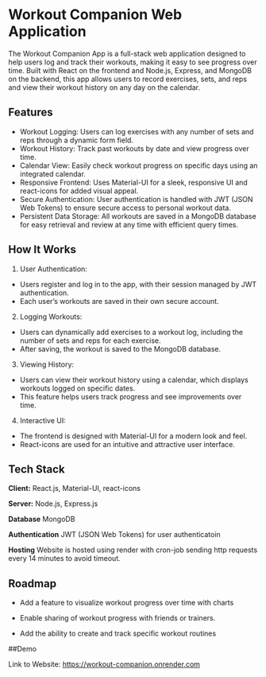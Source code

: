 # Workout Companion Web Application

The Workout Companion App is a full-stack web application designed to help users log and track their workouts, making it easy to see progress over time. Built with React on the frontend and Node.js, Express, and MongoDB on the backend, this app allows users to record exercises, sets, and reps and view their workout history on any day on the calendar.


## Features

* Workout Logging: Users can log exercises with any number of sets and reps through a dynamic form field.
* Workout History: Track past workouts by date and view progress over time.
* Calendar View: Easily check workout progress on specific days using an integrated calendar.
* Responsive Frontend: Uses Material-UI for a sleek, responsive UI and react-icons for added visual appeal.
* Secure Authentication: User authentication is handled with JWT (JSON Web Tokens) to ensure secure access to personal workout data.
* Persistent Data Storage: All workouts are saved in a MongoDB database for easy retrieval and review at any time with efficient query times.


## How It Works

1. User Authentication:

* Users register and log in to the app, with their session managed by JWT authentication.
* Each user’s workouts are saved in their own secure account.

2. Logging Workouts:
* Users can dynamically add exercises to a workout log, including the number of sets and reps for each exercise.
* After saving, the workout is saved to the MongoDB database.

3. Viewing History:
* Users can view their workout history using a calendar, which displays workouts logged on specific dates.
* This feature helps users track progress and see improvements over time.

4. Interactive UI:
* The frontend is designed with Material-UI for a modern look and feel.
* React-icons are used for an intuitive and attractive user interface.

## Tech Stack

**Client:** React.js, Material-UI, react-icons

**Server:** Node.js, Express.js

**Database** MongoDB

**Authentication** JWT (JSON Web Tokens) for user authenticatoin

**Hosting** Website is hosted using render with cron-job sending http requests every 14 minutes to avoid timeout. 


## Roadmap

- Add a feature to visualize workout progress over time with charts

- Enable sharing of workout progress with friends or trainers.

- Add the ability to create and track specific workout routines


##Demo

Link to Website: https://workout-companion.onrender.com

